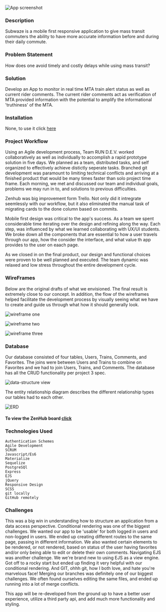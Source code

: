 ![App screenshot](https://cloud.githubusercontent.com/assets/7386478/22713902/40a76c46-ed58-11e6-8658-340ca18d9788.png)

### Description

Subwaze is a mobile first responsive application to give mass transit commuters the ability to have more accurate information before and during their daily commute.

### Problem Statement

How does one avoid timely and costly delays while using mass transit?

### Solution

Develop an App to monitor in real time MTA train alert status as well as current rider comments. The current rider comments act as verification of MTA provided information with the potential to amplify the informational 'truthiness' of the MTA.

### Installation

None, to use it click [here](https://subwaze.herokuapp.com/)

### Project Workflow

Using an Agile development process, Team RUN D.E.V. worked collaboratively as well as individually to accomplish a rapid prototype solution in five days. We planned as a team, distributed tasks, and self organized to effectively achieve distictly seperate tasks. Branched git development was paramount to limiting technical conflicts and arriving at a finished product that would be many times faster than solo project time frame. Each morning, we met and discussed our team and individual goals, problems we may run in to, and solutions to previous difficulties.

Zenhub was big improvement form Trello. Not only did it intregrate seemlessly with our workflow, but it also eliminated the manual task of migrating cards to the done column based on commits.

Mobile first design was critical to the app's success. As a team we spent considerable time iterating over the design and refining along the way. Each step, was influenced by what we learned collaborating with UX/UI students. We broke down all the components that are essential to how a user travels through our app, how the consider the interface, and what value th app provides to the user on eaach page.

As we closed in on the final product, our design and functional choices were proven to be well planned and executed. The team dynamic was relaxed and low stress throughout the entire development cycle.


### WireFrames

Below are the original drafts of what we envisioned. The final result is extremely close to our  concept. In addition, the flow of the wireframes helped facilitate the development process by visually seeing what we have to create and guide us through what how it should generally look.

![wireframe one](https://cloud.githubusercontent.com/assets/7386478/22714017/b13ce756-ed58-11e6-956d-ef975f957864.png)

![wireframe two](https://cloud.githubusercontent.com/assets/7386478/22714056/ddbafe6c-ed58-11e6-8fd5-cf4c864031aa.png)

![wireframe three](https://cloud.githubusercontent.com/assets/7386478/22714113/13bd3606-ed59-11e6-906e-d7fb28b5507a.png)


### Database

Our database consisted of four tables, Users, Trains, Comments, and Favorites. The joins were between Users and Trains to combine on Favorites and we had to join Users, Trains, and Comments. The database has all the CRUD functionality per project 3 spec.

![data-structure view](https://cloud.githubusercontent.com/assets/7386478/22714647/808836f8-ed5b-11e6-83a6-07a0b3ebf3f7.png)

The entity relationship diagram describes the different relationship types our tables had to each other.

![ERD](https://cloud.githubusercontent.com/assets/7386478/22714162/4df9e198-ed59-11e6-981d-9d510458d819.png)



#### To view the ZenHub board [click](https://github.com/StevenGallo/subwaze/issues/46#boards?repos=80777130)

### Technologies Used
    Authentication Schemes
    Agile Development
    SCRUM
    Javascript/Es6
    Materialize
    Sequelize
    PostgreSQl
    Express
    EJS
    jQuery
    Responsive Design
    SCSS
    git locally
    GitHub remotely

### Challenges

This was a big win in understanding how to structure an application from a data access perspective. Conditional rendering was one of the biggest challenges. We wanted our app to be 'usable' for both logged in users and non-logged in users. We ended up creating different routes to the same page, passing in different information. We also wanted certain elements to be rendered, or not rendered, based on status of the user having favorites and/or only being able to edit or delete their own comments. Navigating EJS was another challenge. We we're brand new to using EJS as a view engine. Got off to a rocky start but ended up finding it very helpful with our conditional rendering. And GIT, ohhh git, how I both love, and hate you're marvelous face! Merging our branches was definitely one of our biggest challenges. We often found ourselves editing the same files, and ended up running into a lot of merge conflicts.

This app will be re-developed from the ground up to have a better user experience, utilize a third party api, and add much more functionality and styling.

